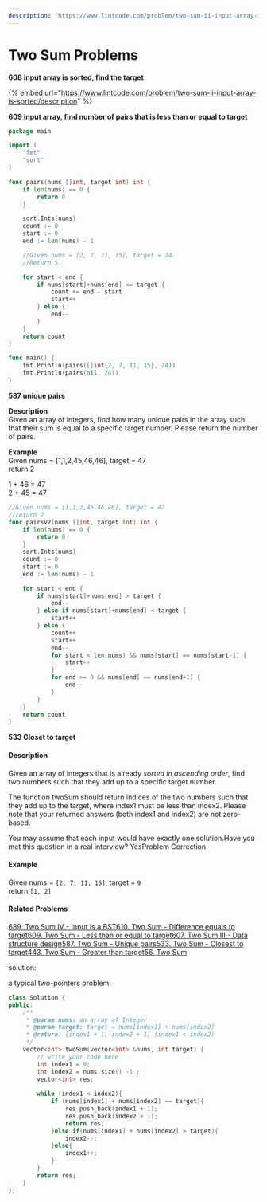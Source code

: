 ```yaml
---
description: 'https://www.lintcode.com/problem/two-sum-ii-input-array-is-sorted/description'
---
```


# Two Sum Problems

**608 input array is sorted, find the target**

{% embed url="https://www.lintcode.com/problem/two-sum-ii-input-array-is-sorted/description" %}

**609 input array, find number of pairs that is less than or equal to target**

```go
package main

import (
	"fmt"
	"sort"
)

func pairs(nums []int, target int) int {
	if len(nums) == 0 {
		return 0
	}

	sort.Ints(nums)
	count := 0
	start := 0
	end := len(nums) - 1

	//Given nums = [2, 7, 11, 15], target = 24.
	//Return 5.

	for start < end {
		if nums[start]+nums[end] <= target {
			count += end - start
			start++
		} else {
			end--
		}
	}
	return count
}

func main() {
	fmt.Println(pairs([]int{2, 7, 11, 15}, 24))
	fmt.Println(pairs(nil, 24))
}
```

**587 unique pairs**

**Description**  
Given an array of integers, find how many unique pairs in the array such that their sum is equal to a specific target number. Please return the number of pairs.

  
**Example**  
Given nums = \[1,1,2,45,46,46\], target = 47  
return 2  
  
1 + 46 = 47  
2 + 45 = 47

```go
//Given nums = [1,1,2,45,46,46], target = 47
//return 2
func pairsV2(nums []int, target int) int {
	if len(nums) == 0 {
		return 0
	}
	sort.Ints(nums)
	count := 0
	start := 0
	end := len(nums) - 1

	for start < end {
		if nums[start]+nums[end] > target {
			end--
		} else if nums[start]+nums[end] < target {
			start++
		} else {
			count++
			start++
			end--
			for start < len(nums) && nums[start] == nums[start-1] {
				start++
			}
			for end >= 0 && nums[end] == nums[end+1] {
				end--
			}
		}
	}
	return count
}
```

**533 Closet to target**



#### Description

Given an array of integers that is already _sorted in ascending order_, find two numbers such that they add up to a specific target number.

The function twoSum should return indices of the two numbers such that they add up to the target, where index1 must be less than index2. Please note that your returned answers \(both index1 and index2\) are not zero-based.

You may assume that each input would have exactly one solution.Have you met this question in a real interview?  YesProblem Correction

#### Example

Given nums = `[2, 7, 11, 15]`, target = `9`  
return `[1, 2]`

#### Related Problems

[689. Two Sum IV - Input is a BST](https://www.lintcode.com/problem/two-sum-iv-input-is-a-bst)[610. Two Sum - Difference equals to target](https://www.lintcode.com/problem/two-sum-difference-equals-to-target)[609. Two Sum - Less than or equal to target](https://www.lintcode.com/problem/two-sum-less-than-or-equal-to-target)[607. Two Sum III - Data structure design](https://www.lintcode.com/problem/two-sum-iii-data-structure-design)[587. Two Sum - Unique pairs](https://www.lintcode.com/problem/two-sum-unique-pairs)[533. Two Sum - Closest to target](https://www.lintcode.com/problem/two-sum-closest-to-target)[443. Two Sum - Greater than target](https://www.lintcode.com/problem/two-sum-greater-than-target)[56. Two Sum](https://www.lintcode.com/problem/two-sum)



solution:

a typical two-pointers problem.

```cpp
class Solution {
public:
    /**
     * @param nums: an array of Integer
     * @param target: target = nums[index1] + nums[index2]
     * @return: [index1 + 1, index2 + 1] (index1 < index2)
     */
    vector<int> twoSum(vector<int> &nums, int target) {
        // write your code here
        int index1 = 0;
        int index2 = nums.size() -1 ;
        vector<int> res;
        
        while (index1 < index2){
            if (nums[index1] + nums[index2] == target){
                res.push_back(index1 + 1);
                res.push_back(index2 + 1);
                return res;
            }else if(nums[index1] + nums[index2] > target){
                index2--;
            }else{
                index1++;
            }
        }
        return res;
    }
};
```

